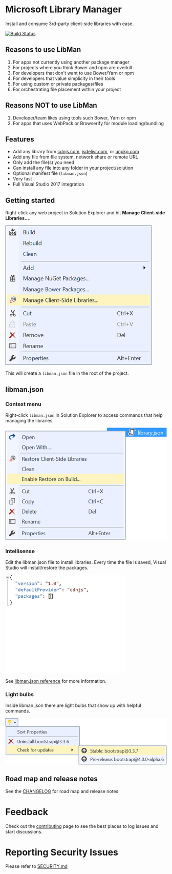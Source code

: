 # Microsoft Library Manager

Install and consume 3rd-party client-side libraries with ease.

[![Build Status](https://dev.azure.com/azure-public/vswebtools/_apis/build/status/aspnet.LibraryManager?branchName=master)](https://dev.azure.com/azure-public/vswebtools/_build/latest?definitionId=43&branchName=master)

## Reasons to use LibMan
1.	For apps not currently using another package manager
2.	For projects where you think Bower and npm are overkill
3.	For developers that don't want to use Bower/Yarn or npm
4.	For developers that value simplicity in their tools
5.	For using custom or private packages/files
6.  For orchestrating file placement within your project

## Reasons NOT to use LibMan
1.	Developer/team likes using tools such Bower, Yarn or npm
2.	For apps that uses WebPack or Browserify for module loading/bundling

## Features

- Add any library from [cdnjs.com](https://cdnjs.com/), [jsdelivr.com](https://www.jsdelivr.com/), or [unpkg.com](https://unpkg.com/)
- Add any file from file system, network share or remote URL
- Only add the file(s) you need
- Can install any file into any folder in your project/solution
- Optional manifest file (`libman.json`)
- Very fast
- Full Visual Studio 2017 integration

## Getting started
Right-click any web project in Solution Explorer and hit **Manage Client-side Libraries...**.

![Context menu](art/context-menu-project.png)

This will create a `libman.json` file in the root of the project.

## libman.json

### Context menu
Right-click `libman.json` in Solution Explorer to access commands that help managing the libraries.

![context menu libman.json](art/context-menu-config.png)

### Intellisense
Edit the libman.json file to install libraries. Every time the file is saved, Visual Studio will install/restore the packages.

![libman.json](art/library.json%20typing.gif)

See [libman.json reference](https://github.com/aspnet/LibraryManager/wiki/library.json-reference) for more information.

### Light bulbs
Inside libman.json there are light bulbs that show up with helpful commands.

![Light bulbs](art/light-bulbs.png)

## Road map and release notes
See the [CHANGELOG](CHANGELOG.md) for road map and release notes

# Feedback

Check out the [contributing](.github/CONTRIBUTING.md) page to see the best places to log issues and start discussions.

# Reporting Security Issues

Please refer to [SECURITY.md](SECURITY.md)
